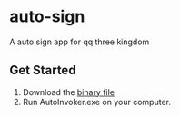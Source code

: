 # auto-sign
A auto sign app for qq three kingdom

## Get Started

1. Download the [binary file](AutoSignInvoker.exe)
2. Run AutoInvoker.exe on your computer.